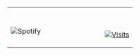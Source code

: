 <table width="100%"> 
  <tr>
  <td width="75%">
      
&nbsp; <br> ![Spotify](https://novatorem-two-ruby.vercel.app/api/spotify)

  </td>
  <td width="25%">

<br><p align="center">
  [![Visits](https://komarev.com/ghpvc/?username=Jonathan-R0&logo=GitHub&label=github%20visits&color=336699&logoColor=white&style=flat-square)](https://github.com/Jonathan-R0)
</p>
  </td>
  </table>

[//]: <> (The `&nbsp;` is to have Aphelion take up more space)
